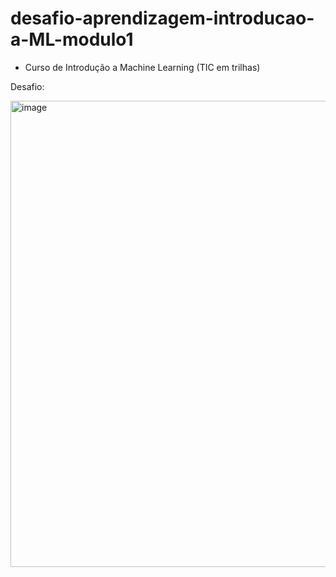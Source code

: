 # desafio-aprendizagem-introducao-a-ML-modulo1
- Curso de Introdução a Machine Learning (TIC em trilhas)

Desafio:

<img width="772" height="746" alt="image" src="https://github.com/user-attachments/assets/17518357-5423-4287-b072-d035f0ff0910" />
